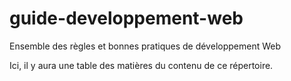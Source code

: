 # guide-developpement-web
Ensemble des règles et bonnes pratiques de développement Web

Ici, il y aura une table des matières du contenu de ce répertoire.
